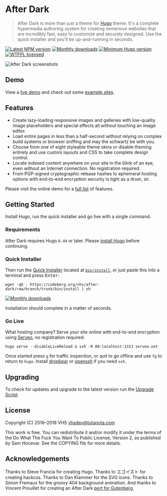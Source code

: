 # After Dark

> After Dark is more than just a theme for [Hugo](https://gohugo.io) theme. It's a complete hypermedia authoring system for creating immersive websites that are incredibly fast, easy to customize and securely designed. Use the quick installer and you'll be up-and-running in seconds.

[![Latest NPM version](https://img.shields.io/npm/v/after-dark.svg?style=flat-square)](https://www.npmjs.com/package/after-dark)
[![Monthly downloads](https://img.shields.io/npm/dm/after-dark.svg?style=flat-square)](https://www.npmjs.com/package/after-dark)
[![Minimum Hugo version](https://img.shields.io/badge/hugo->%3D%200.44-FF4088.svg?style=flat-square)](https://gohugo.io)
[![WTFPL licensed](https://img.shields.io/npm/l/after-dark.svg?style=flat-square&longCache=true)](https://codeberg.org/vhs/after-dark/src/branch/master/COPYING)

![After Dark screenshots](https://vhs.codeberg.page/after-dark/minimal-mac_1600x1200-fs8.png)

## Demo

View a [live demo](https://vhs.codeberg.page/after-dark) and check out some [example sites](/vhs/after-dark/wiki#example-sites).

## Features

- Create lazy-loading responsive images and galleries with low-quality image placeholders and special effects all without touching an image editor.
- Load entire pages in less than a half-second without relying on complex build systems or browser sniffing and may the schwartz be with you.
- Choose from one of eight styleable theme skins or disable theming entirely and use custom layouts and CSS to take complete design control.
- Locate indexed content anywhere on your site in the blink of an eye, even without an Internet connection. No registration required.
- From PGP-signed cryptographic release hashes to ephemeral hosting options with end-to-end encryption security is tight as a drum, sir.

Please visit the online demo for a [full list](https://vhs.codeberg.page/after-dark/feature/) of features.

## Getting Started

Install Hugo, run the quick installer and go live with a single command.

### Requirements

After Dark requires Hugo `0.44` or later. Please [install Hugo](https://gohugo.io/getting-started/installing) before continuing.

### Quick Installer

Then run the [Quick Installer](https://vhs.codeberg.page/after-dark/feature/quick-installer/) located at [`bin/install`](https://codeberg.org/vhs/after-dark/src/branch/master/bin/install), or just paste this into a terminal and press <kbd>Enter</kbd>:

```shell
wget -qO - https://codeberg.org/vhs/after-dark/raw/branch/trunk/bin/install | sh
```

[![Monthly downloads](https://img.shields.io/npm/dm/after-dark.svg?style=flat-square)](https://www.npmjs.com/package/after-dark)

Installation should complete in a matter of seconds.

### Go Live

What hosting company? Serve your site online with end-to-end encryption using [Serveo], no registration required:

```
hugo serve --disableLiveReload & ssh -R 80:localhost:1313 serveo.net
```

Once started press `g` for traffic inspection, or quit to go offline and use `fg` to return to `hugo`. Install [dropbear] or [openssh] if you need `ssh`.

## Upgrading

To check for updates and upgrade to the latest version run the [Upgrade Script](https://vhs.codeberg.page/after-dark/feature/upgrade-script/).

## License

Copyright (C) 2016–2018 VHS <vhsdev@tutanota.com>

This work is free. You can redistribute it and/or modify it under the
terms of the Do What The Fuck You Want To Public License, Version 2,
as published by Sam Hocevar. See the COPYING file for more details.

## Acknowledgements

Thanks to Steve Francia for creating Hugo. Thanks to エゴイスト for creating hackcss. Thanks to Dan Klammer for the SVG icons. Thanks to Simon Fremaux for the groovy 404 background animation. And thanks to Vincent Prouillet for creating an After Dark [port for Gutenberg](https://www.getgutenberg.io/themes/after-dark/).

[Serveo]: https://serveo.net
[dropbear]: https://matt.ucc.asn.au/dropbear/dropbear.html
[openssh]: https://www.openssh.com

